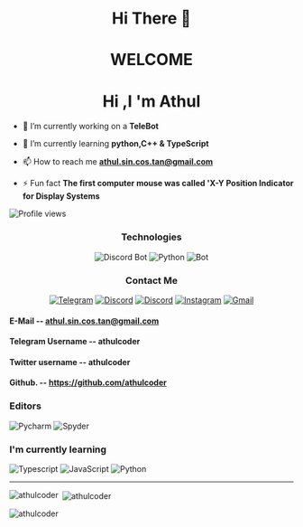 
<!DOCTYPE>

<html>
<h1 align ="center"> Hi There 👋  </h1>
<H1 align = "center"> WELCOME </H1> 


</html>

<h1 align="center">Hi ,I 'm Athul</h1>

- 🔭 I’m currently working on a **TeleBot**

- 🌱 I’m currently learning **python,C++ & TypeScript**

- 📫 How to reach me **athul.sin.cos.tan@gmail.com**

- ⚡ Fun fact  **The first computer mouse was called 'X-Y Position Indicator for Display Systems**



![Profile views](https://gpvc.arturio.dev/athulcoder)




<h3 align="center" > Technologies </h3>
<p align ="center">
  <img src="https://img.shields.io/badge/Bot-229ED9?style=for-the-badge&logo=Telegram&logoColor=white" alt="Discord Bot" />
  <img src="https://img.shields.io/badge/Python-FFEFDB?style=for-the-badge&logo=python&logoColor=black" alt="Python" />
  <img src="https://img.shields.io/badge/Bot-8009fo?style=for-the-badge&logo=WhatsApp&logoColor=white" alt="Bot" />
</p>    
<h3 align="center">Contact Me</h3>
<p align="center">
  <a href="https://t.me/athul_pythoneer" target="_blank"><img src="https://img.shields.io/badge/Telegram-229ED9?style=for-the-badge&logo=telegram&logoColor=white" alt="Telegram" /></a>
  <a href="https://discord.com/users/athulcoder#5156" target="_blank"><img src="https://img.shields.io/badge/Discord-191970?style=for-the-badge&logo=discord&logoColor=white" alt="Discord" /></a>
  <a href="https://mobile.twitter.com/athulcoder#5156" target="_blank"><img src="https://img.shields.io/badge/Twitter-00acee?style=for-the-badge&logo=twitter&logoColor=white" alt="Discord" /></a>
  <a href="https://instagram.com/athul_pythoneer" target="_blank"><img src="https://img.shields.io/badge/Instagram-bc2a8d?style=for-the-badge&logo=instagram&logoColor=white" alt="Instagram" /></a>
  <a href="https://www.instagram.com/athul_pythoneer/#5156" target="_blank"><img src="https://img.shields.io/badge/Gmail-4285F4?style=for-the-badge&logo=Gmail&logoColor=white" alt="Gmail" /></a>
</p>  

  
#### E-Mail -- athul.sin.cos.tan@gmail.com
####  Telegram Username -- athulcoder
#### Twitter username  -- athulcoder
#### Github.           -- https://github.com/athulcoder


<h3>Editors</h4>
<p>
  <img src="https://img.shields.io/badge/Pycharm-57A143?logo=Pycharm&logoColor=white&style=for-the-badge" alt="Pycharm" />
  <img src="https://img.shields.io/badge/Spyder-7F5AB6?logo=Spyder&logoColor=white&style=for-the-badge" alt="Spyder" />

<h3>I'm currently learning</h3>
<p>
  <img src="https://img.shields.io/badge/Typescript-2c2cc7?style=for-the-badge&logo=Typescript&logoColor=white" alt="Typescript" />
  <img src="https://img.shields.io/badge/JavaScript-F7DF1E?style=for-the-badge&logo=javascript&logoColor=black" alt="JavaScript" />
  <img src="https://img.shields.io/badge/Python-FCC624?style=for-the-badge&logo=python&logoColor=white" alt="Python" />
</p>

<hr />



<p><img align="left" src="https://github-readme-stats.vercel.app/api/top-langs?username=athulcoder&show_icons=true&theme=radical&locale=en&layout=compact" alt="athulcoder" /></p>

<p>&nbsp;<img align="center" src="https://github-readme-stats.vercel.app/api?username=athulcoder&show_icons=true&theme=radical&locale=en" alt="athulcoder" /></p>

<p><img align="center" src="https://github-readme-streak-stats.herokuapp.com/?user=athulcoder&" alt="athulcoder" /></p>
